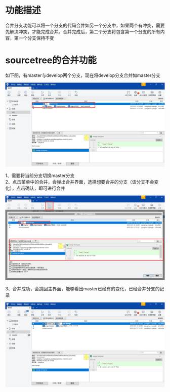 # 功能描述
合并分支功能可以将一个分支的代码合并如另一个分支中，如果两个有冲突，需要先解决冲突，才能完成合并。合并完成后，第二个分支将包含第一个分支的所有内容，第一个分支保持不变

# sourcetree的合并功能
如下图，有master与develop两个分支，现在将develop分支合并如master分支  

![avator](./img/branch/merge-branch-1.jpg)  

1、需要将当前分支切换master分支  
2、点击菜单中的合并，会弹出合并界面，选择想要合并的分支（该分支不会变化），点击确认，即可进行合并  

![avator](./img/branch/merge-branch-2.jpg)  

3、合并成功，会跳回主界面，能够看出master已经有的变化，已经合并分支的记录  

![avator](./img/branch/merge-branch-3.jpg)  

